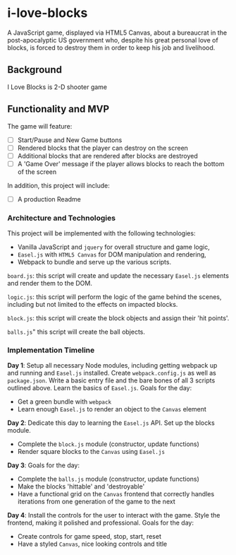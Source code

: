 # i-love-blocks

A JavaScript game, displayed via HTML5 Canvas, about a bureaucrat in the post-apocalyptic US government who, despite his great personal love of blocks, is forced to destroy them in order to keep his job and livelihood.

## Background

I Love Blocks is 2-D shooter game

## Functionality and MVP

The game will feature:

- [ ] Start/Pause and New Game buttons
- [ ] Rendered blocks that the player can destroy on the screen
- [ ] Additional blocks that are rendered after blocks are destroyed
- [ ] A 'Game Over' message if the player allows blocks to reach the bottom of the screen

In addition, this project will include:

- [ ] A production Readme

### Architecture and Technologies 

This project will be implemented with the following technologies:

- Vanilla JavaScript and `jquery` for overall structure and game logic,
- `Easel.js` with `HTML5 Canvas` for DOM manipulation and rendering,
- Webpack to bundle and serve up the various scripts.

`board.js`: this script will create and update the necessary `Easel.js` elements and render them to the DOM.

`logic.js`: this script will perform the logic of the game behind the scenes, including but not limited to the effects on impacted blocks.

`block.js`: this script will create the block objects and assign their 'hit points'.

`balls.js`" this script will create the ball objects.

### Implementation Timeline

**Day 1**: Setup all necessary Node modules, including getting webpack up and running and `Easel.js` installed.  Create `webpack.config.js` as well as `package.json`.  Write a basic entry file and the bare bones of all 3 scripts outlined above.  Learn the basics of `Easel.js`.  Goals for the day:

- Get a green bundle with `webpack`
- Learn enough `Easel.js` to render an object to the `Canvas` element

**Day 2**: Dedicate this day to learning the `Easel.js` API.  Set up the blocks module.

- Complete the `block.js` module (constructor, update functions)
- Render square blocks to the `Canvas` using `Easel.js`

**Day 3**:  Goals for the day:

- Complete the `balls.js` module (constructor, update functions)
- Make the blocks 'hittable' and 'destroyable'
- Have a functional grid on the `Canvas` frontend that correctly handles iterations from one generation of the game to the next

**Day 4**: Install the controls for the user to interact with the game.  Style the frontend, making it polished and professional.  Goals for the day:

- Create controls for game speed, stop, start, reset
- Have a styled `Canvas`, nice looking controls and title
